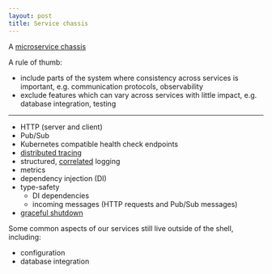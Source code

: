 ```yaml
---
layout: post
title: Service chassis
---
```


A [microservice chassis](https://microservices.io/patterns/microservice-chassis.html)

A rule of thumb:

- include parts of the system where consistency across services is important, e.g. communication protocols, observability
- exclude features which can vary across services with little impact, e.g. database integration, testing



---

- HTTP (server and client)
- Pub/Sub
- Kubernetes compatible health check endpoints
- [distributed tracing](https://opentracing.io/)
- structured, [correlated](https://microsoft.github.io/code-with-engineering-playbook/observability/correlation-id/) logging
- metrics
- dependency injection (DI)
- type-safety
    - DI dependencies
    - incoming messages (HTTP requests and Pub/Sub messages)
- [graceful shutdown](https://learnk8s.io/graceful-shutdown)

Some common aspects of our services still live outside of the shell, including:

- configuration
- database integration
